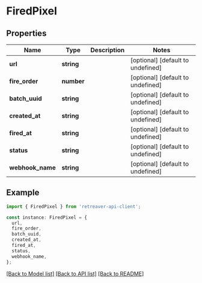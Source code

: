 # FiredPixel

## Properties

| Name             | Type       | Description | Notes                             |
| ---------------- | ---------- | ----------- | --------------------------------- |
| **url**          | **string** |             | [optional] [default to undefined] |
| **fire_order**   | **number** |             | [optional] [default to undefined] |
| **batch_uuid**   | **string** |             | [optional] [default to undefined] |
| **created_at**   | **string** |             | [optional] [default to undefined] |
| **fired_at**     | **string** |             | [optional] [default to undefined] |
| **status**       | **string** |             | [optional] [default to undefined] |
| **webhook_name** | **string** |             | [optional] [default to undefined] |

## Example

```typescript
import { FiredPixel } from 'retreaver-api-client';

const instance: FiredPixel = {
  url,
  fire_order,
  batch_uuid,
  created_at,
  fired_at,
  status,
  webhook_name,
};
```

[[Back to Model list]](../README.md#documentation-for-models) [[Back to API list]](../README.md#documentation-for-api-endpoints) [[Back to README]](../README.md)
